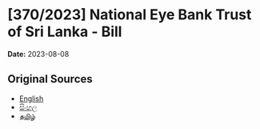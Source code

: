 # [370/2023] National Eye Bank Trust of Sri Lanka - Bill

**Date:** 2023-08-08

## Original Sources

- [English](https://documents.gov.lk/view/bills/2023/8/370-2023_E.pdf)
- [සිංහල](https://documents.gov.lk/view/bills/2023/8/370-2023_S.pdf)
- [தமிழ்](https://documents.gov.lk/view/bills/2023/8/370-2023_T.pdf)
